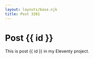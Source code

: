 ```yaml
---
layout: layouts/base.njk
title: Post 3301
---
```


# Post {{ id }}

This is post {{ id }} in my Eleventy project.
